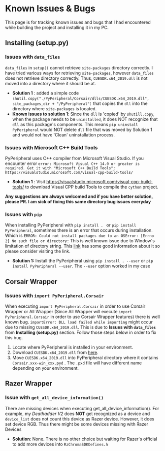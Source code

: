 
# Known Issues & Bugs
This page is for tracking known issues and bugs that I had encountered while building the project and installing it in my PC. 
## Installing (setup.py)
### Issues with `data_files`
`data_files` in `setup()` cannot retrieve `site-packages` directory correctly. I have tried various ways for retrieving `site-packages`, however `data_files` does not retrieve directory correctly. Thus, `CUESDK.x64_2019.dll` is not moved into a directory where it should be at. 
- **Solution 1** : added a simple code ```shutil.copy("./PyPeripheral/Corsair/dlls/CUESDK.x64_2019.dll", site_packages_dir + "/PyPeripheral")``` that copies the `dll` into the directory where `site-packages` is located. 
- **Known issues to solution 1**: Since the `dll` is 'copied' by `shutill.copy`, when the package needs to be `uninstalled`, it does NOT recognize that `dll` as this package's components. This means `pip uninstall PyPeripheral` would NOT delete `dll` file that was moved by Solution 1 and would not have 'Clean' uninstallation process.
### Issues with  Microsoft C++ Build Tools
PyPeripheral uses C++ compiler from Microsoft Visual Studio. If you encounter error `error: Microsoft Visual C++ 14.0 or greater is required. Get it with "Microsoft C++ Build Tools": https://visualstudio.microsoft.com/visual-cpp-build-tools/` 
- **Solution 1** : Visit https://visualstudio.microsoft.com/visual-cpp-build-tools/ to download Visual CPP build Tools to compile the `cython` project.

**Any suggestions are always welcomed and if you have better solution, please  PR. I am sick of fixing this same directory bug issues everyday**

### Issues with `pip`
When installing PyPeripheral with `pip install . ` or `pip install PyPeripheral`, sometimes there is an error that occurs during installation. Which is `ERROR: Could not install packages due to an OSError: [Errno 2] No such file or directory:` This is well known issue due to Window's limitation of directory string. This [link](https://stackoverflow.com/questions/65980952/python-could-not-install-packages-due-to-an-oserror-errno-2-no-such-file-or) has some good information about it so please consider visiting the link. 

- **Solution 1:** Install the PyPeripheral using `pip install . --user` or `pip install PyPeripheral --user`. The `--user` option worked in my case

## Corsair Wrapper
### Issues with `import PyPeripheral.Corsair`
When executing `import PyPeripheral.Corsair` in order to use Corsair Wrapper or All Wrapper (Since All Wrapper will execute `import PyPeripheral.Corsair` in order to use Corsair Wrapper features) there is well known bug. `importError: DLL load failed while importing` might occur due to missing `CUESDK.x64_2019.dll`. This is due to **Issues with `data_files`** from **Installing (setup.py)** section. Follow those steps below in order to fix this bug.
1. Locate where PyPeripheral is installed in your environment.
2. Download `CUESDK.x64_2019.dll` from [here](https://github.com/gooday2die/PeripheralPy/raw/cython/PyPeripheral/Corsair/dlls/CUESDK.x64_2019.dll). 
3. Move `CUESDK.x64_2019.dll` into PyPeripheral directory where it contains `Corsair.xxx-win_xxx.pyd` . The `.pxd` file will have different name depending on your environment. 

## Razer Wrapper
### Issue with `get_all_device_information()`
There are missing devices when executing get_all_device_information(). For example, my *Deathadder V2* does **NOT** get recognized as a device and `device_list` does not count this device as Razer device. However, it does set device RGB. Thus there might be some devices missing with Razer Devices
- **Solution**: None. There is no other choice but waiting for Razer's official to add more devices into `RzChromaSDKDefines.h`